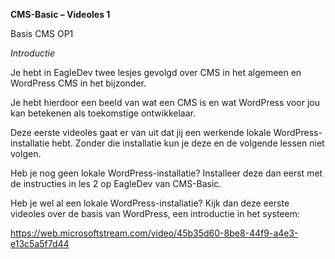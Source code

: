 **CMS-Basic – Videoles 1**

Basis CMS OP1

*Introductie*

Je hebt in EagleDev twee lesjes gevolgd over CMS in het algemeen en WordPress
CMS in het bijzonder.

Je hebt hierdoor een beeld van wat een CMS is en wat WordPress voor jou kan
betekenen als toekomstige ontwikkelaar.

Deze eerste videoles gaat er van uit dat jij een werkende lokale
WordPress-installatie hebt. Zonder die installatie kun je deze en de volgende
lessen niet volgen.

Heb je nog geen lokale WordPress-installatie? Installeer deze dan eerst met de
instructies in les 2 op EagleDev van CMS-Basic.

Heb je wel al een lokale WordPress-installatie? Kijk dan deze eerste videoles
over de basis van WordPress, een introductie in het systeem:

https://web.microsoftstream.com/video/45b35d60-8be8-44f9-a4e3-e13c5a5f7d44
